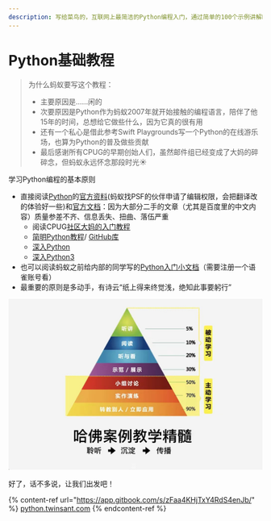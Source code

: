 ```yaml
---
description: 写给菜鸟的，互联网上最简洁的Python编程入门，通过简单的100个示例讲解Python编程的基本概念，在动手中学会Python编程。
---
```


# Python基础教程

> 为什么蚂蚁要写这个教程：
>
> * 主要原因是……闲的
> * 次要原因是Python作为蚂蚁2007年就开始接触的编程语言，陪伴了他15年的时间，总想给它做些什么，因为它真的很有用
> * 还有一个私心是借此参考Swift Playgrounds写一个Python的在线游乐场，也算为Python的普及做些贡献
> * 最后感谢所有CPUG的早期创始人们，虽然邮件组已经变成了大妈的碎碎念，但蚂蚁永远怀念那段时光☀️

学习Python编程的基本原则

* 直接阅读[Python](https://www.python.org/)的[官方资料](https://wiki.python.org/moin/BeginnersGuideChinese)(蚂蚁找PSF的伙伴申请了编辑权限，会把翻译改的体验好一些)和[官方文档](https://docs.python.org/zh-cn/3/)：因为大部分二手的文章（尤其是百度里的中文内容）质量参差不齐、信息丢失、扭曲、落伍严重
  * 阅读CPUG[社区大妈的入门教程](http://s5.zoomquiet.top/100820-introPy/index.html)
  * [简明Python教程](https://www.woodpecker.org.cn/abyteofpython\_cn/chinese/)/ [GitHub库](https://github.com/LenKiMo/byte-of-python)
  * [深入Python](https://www.woodpecker.org.cn/diveintopython/)
  * [深入Python3](https://www.woodpecker.org.cn/diveintopython3/)
* 也可以阅读蚂蚁之前给内部的同学写的[Python入门小文档](https://www.yuque.com/twinsant/teacher/python)（需要注册一个语雀账号看）
* 最重要的原则是多动手，有诗云“纸上得来终觉浅，绝知此事要躬行”

<img src=".gitbook/assets/image.png" alt="" data-size="original">

好了，话不多说，让我们出发吧！

{% content-ref url="https://app.gitbook.com/s/zFaa4KHjTxY4RdS4enJb/" %}
[python.twinsant.com](https://app.gitbook.com/s/zFaa4KHjTxY4RdS4enJb/)
{% endcontent-ref %}

